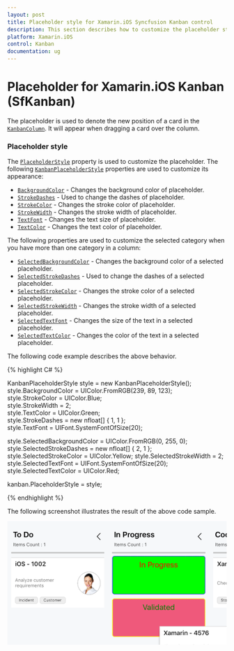 ```yaml
---
layout: post
title: Placeholder style for Xamarin.iOS Syncfusion Kanban control
description: This section describes how to customize the placeholder style of Kanban control in Xamarin.iOS platform.
platform: Xamarin.iOS
control: Kanban
documentation: ug
---
```


# Placeholder for Xamarin.iOS Kanban (SfKanban)

The placeholder is used to denote the new position of a card in the [`KanbanColumn`](https://help.syncfusion.com/cr/xamarin-ios/Syncfusion.SfKanban.iOS.KanbanColumn.html). It will appear when dragging a card over the column.

### Placeholder style

The [`PlaceholderStyle`](https://help.syncfusion.com/cr/xamarin-ios/Syncfusion.SfKanban.iOS.SfKanban.html#Syncfusion_SfKanban_iOS_SfKanban_PlaceholderStyle) property is used to customize the placeholder. The following [`KanbanPlaceholderStyle`](https://help.syncfusion.com/cr/xamarin-ios/Syncfusion.SfKanban.iOS.KanbanPlaceholderStyle.html) properties are used to customize its appearance:

* [`BackgroundColor`](https://help.syncfusion.com/cr/xamarin-ios/Syncfusion.SfKanban.iOS.KanbanPlaceholderStyle.html#Syncfusion_SfKanban_iOS_KanbanPlaceholderStyle_BackgroundColor) - Changes the background color of placeholder.
* [`StrokeDashes`](https://help.syncfusion.com/cr/xamarin-ios/Syncfusion.SfKanban.iOS.KanbanPlaceholderStyle.html#Syncfusion_SfKanban_iOS_KanbanPlaceholderStyle_StrokeDashes) - Used to change the dashes of placeholder.
* [`StrokeColor`](https://help.syncfusion.com/cr/xamarin-ios/Syncfusion.SfKanban.iOS.KanbanPlaceholderStyle.html#Syncfusion_SfKanban_iOS_KanbanPlaceholderStyle_StrokeColor) - Changes the stroke color of placeholder.
* [`StrokeWidth`](https://help.syncfusion.com/cr/xamarin-ios/Syncfusion.SfKanban.iOS.KanbanPlaceholderStyle.html#Syncfusion_SfKanban_iOS_KanbanPlaceholderStyle_StrokeWidth) - Changes the stroke width of placeholder.
* [`TextFont`](https://help.syncfusion.com/cr/xamarin-ios/Syncfusion.SfKanban.iOS.KanbanPlaceholderStyle.html#Syncfusion_SfKanban_iOS_KanbanPlaceholderStyle_TextFont) - Changes the text size of placeholder.
* [`TextColor`](https://help.syncfusion.com/cr/xamarin-ios/Syncfusion.SfKanban.iOS.KanbanPlaceholderStyle.html#Syncfusion_SfKanban_iOS_KanbanPlaceholderStyle_TextColor) - Changes the text color of placeholder.

The following properties are used to customize the selected category when you have more than one category in a column:

* [`SelectedBackgroundColor`](https://help.syncfusion.com/cr/xamarin-ios/Syncfusion.SfKanban.iOS.KanbanPlaceholderStyle.html#Syncfusion_SfKanban_iOS_KanbanPlaceholderStyle_SelectedBackgroundColor) - Changes the background color of a selected placeholder.
* [`SelectedStrokeDashes`](https://help.syncfusion.com/cr/xamarin-ios/Syncfusion.SfKanban.iOS.KanbanPlaceholderStyle.html#Syncfusion_SfKanban_iOS_KanbanPlaceholderStyle_SelectedStrokeDashes) - Used to change the dashes of a selected placeholder.
* [`SelectedStrokeColor`](https://help.syncfusion.com/cr/xamarin-ios/Syncfusion.SfKanban.iOS.KanbanPlaceholderStyle.html#Syncfusion_SfKanban_iOS_KanbanPlaceholderStyle_SelectedStrokeColor) - Changes the stroke color of a selected placeholder.
* [`SelectedStrokeWidth`](https://help.syncfusion.com/cr/xamarin-ios/Syncfusion.SfKanban.iOS.KanbanPlaceholderStyle.html#Syncfusion_SfKanban_iOS_KanbanPlaceholderStyle_SelectedStrokeWidth) - Changes the stroke width of a selected placeholder.
* [`SelectedTextFont`](https://help.syncfusion.com/cr/xamarin-ios/Syncfusion.SfKanban.iOS.KanbanPlaceholderStyle.html#Syncfusion_SfKanban_iOS_KanbanPlaceholderStyle_SelectedTextFont) - Changes the size of the text in a selected placeholder.
* [`SelectedTextColor`](https://help.syncfusion.com/cr/xamarin-ios/Syncfusion.SfKanban.iOS.KanbanPlaceholderStyle.html#Syncfusion_SfKanban_iOS_KanbanPlaceholderStyle_SelectedTextColor) - Changes the color of the text in a selected placeholder.

The following code example describes the above behavior.

{% highlight C# %}

KanbanPlaceholderStyle style = new KanbanPlaceholderStyle();           
style.BackgroundColor = UIColor.FromRGB(239, 89, 123);          
style.StrokeColor = UIColor.Blue;          
style.StrokeWidth = 2;          
style.TextColor = UIColor.Green;        
style.StrokeDashes = new nfloat[] { 1, 1 };         
style.TextFont = UIFont.SystemFontOfSize(20);

style.SelectedBackgroundColor = UIColor.FromRGB(0, 255, 0);          
style.SelectedStrokeDashes = new nfloat[] { 2, 1 };
style.SelectedStrokeColor = UIColor.Yellow;
style.SelectedStrokeWidth = 2;
style.SelectedTextFont = UIFont.SystemFontOfSize(20);
style.SelectedTextColor = UIColor.Red;

kanban.PlaceholderStyle = style;

{% endhighlight %}

The following screenshot illustrates the result of the above code sample.

![PlaceholderStyle support for Xamarin.iOS Kanban](kanban_images/PlaceholderStyle.png)

